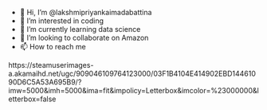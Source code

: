 - 👋 Hi, I’m @lakshmipriyankaimadabattina
- 👀 I’m interested in coding
- 🌱 I’m currently learning data science
- 💞️ I’m looking to collaborate on Amazon
- 📫 How to reach me  

<!---
lakshmipriyankaimadabattina/lakshmipriyankaimadabattina is a ✨ special ✨ repository because its `README.md` (this file) appears on your GitHub profile.
You can click the Preview link to take a look at your changes.
--->https://steamuserimages-a.akamaihd.net/ugc/909046109764123000/03F1B4104E414902EBD14461090D6C5A53A695B9/?imw=5000&imh=5000&ima=fit&impolicy=Letterbox&imcolor=%23000000&letterbox=false
